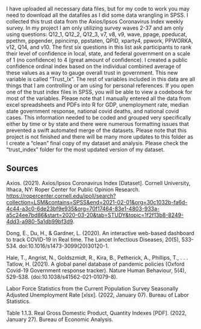 I have uploaded all necessary data files, but for my code to work you may need to download all the datafiles as I did some data wrangling in SPSS. I collected this trust data from the Axios/Ipsos Coronavirus Index weekly survey. In my project I am only utilizing survey waves 2-37 and am only using questions: Q12_1, Q12_2, Q12_3, v7, v8, v9, wave, ppage, ppeducat, ppethm, ppgender, ppincimp, ppstaten, QPID, xparty4, ppwork, PPWORKA, v12, Q14, and v10. The first six questions in this list ask participants to rank their level of confidence in local, state, and federal government on a scale of 1 (no confidence) to 4 (great amount of confidence). I created a public confidence ordinal index based on the individual combined average of these values as a way to gauge overall trust in government. This new variable is called “Trust_Ix”. The rest of variables included in this data are all things that I am controlling or am using for personal references. If you open one of the trust index files in SPSS, you will be able to view a codebook for most of the variables. Please note that I manually entered all the data from excel spreadsheets and PDFs into R for GDP, unemployment rate, median state government response, national covid deaths, and national covid cases. This information needed to be coded and grouped very specifically either by time or by state and there were numerous formatting issues that prevented a swift automated merge of the datasets. Please note that this project is not finished and there will be many more updates to this folder as I create a “clean” final copy of my dataset and analysis. Please check the “trust_index” folder for the most updated version of my dataset.  

 

## Sources  

Axios. (2021). Axios/Ipsos Coronavirus Index [Dataset]. Cornell University, Ithaca, NY: Roper Center for Public Opinion Research. https://ropercenter.cornell.edu/ipoll/search?collection=LSM&contains=SPSS&end=2021-02-01&org=30c1032b-fa6d-4c44-a3c0-6de23bf9e935&org=70f17464-83e1-4803-933a-a5c24ee7bd86&start=2020-03-20&tab=STUDY&topic=1f2f13b8-8249-4dd3-a980-5a1db99bf3d9.   

Dong, E., Du, H., & Gardner, L. (2020). An interactive web-based dashboard to track COVID-19 in Real time. The Lancet Infectious Diseases, 20(5), 533-534. doi:10.1016/s1473-3099(20)30120-1. 

Hale, T., Angrist, N., Goldszmidt, R., Kira, B., Petherick, A., Phillips, T., . . . Tatlow, H. (2021). A global panel database of pandemic policies (Oxford Covid-19 Government response tracker). Nature Human Behaviour, 5(4), 529-538. (doi:10.1038/s41562-021-01079-8).  

Labor Force Statistics from the Current Population Survey Seasonally Adjusted Unemployment Rate [xlsx]. (2022, January 07). Bureau of Labor Statistics. 

Table 1.1.3. Real Gross Domestic Product, Quantity Indexes [PDF]. (2022, January 27). Bureau of Economic Analysis. 
